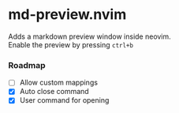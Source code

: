 # md-preview.nvim

Adds a markdown preview window inside neovim.\
Enable the preview by pressing `ctrl+b`

### Roadmap

- [ ] Allow custom mappings
- [x] Auto close command
- [x] User command for opening
